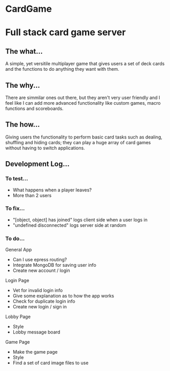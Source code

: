 # CardGame
# Full stack card game server

## The what...
<p>A simple, yet versitile multiplayer game that gives users a set of deck cards and the functions to do anything they want with them.</p>


## The why...
<p>There are simmilar ones out there, but they aren't very user friendly and I feel like I can add more advanced functionality like custom games, macro functions and scoreboards.</p>


## The how...
<p>Giving users the functionality to perform basic card tasks such as dealing, shuffling and hiding cards; they can play a huge array of card games without having to switch applications.</p>


## Development Log...

### To test...

- What happens when a player leaves?
- More than 2 users

### To fix...

- "[object, object] has joined" logs client side when a user logs in
- "undefined disconnected" logs server side at random


### To do...

General App
- Can I use epress routing?
- Integrate MongoDB for saving user info
- Create new account / login

Login Page
- Vet for invalid login info
- Give some explanation as to how the app works
- Check for duplicate login info
- Create new login / sign in

Lobby Page
- Style
- Lobby message board

Game Page
- Make the game page
- Style
- Find a set of card image files to use

